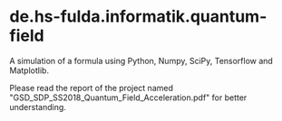 # de.hs-fulda.informatik.quantum-field
A simulation of a formula using Python, Numpy, SciPy, Tensorflow and Matplotlib.

Please read the report of the project named "GSD_SDP_SS2018_Quantum_Field_Acceleration.pdf" for better understanding.
